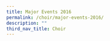 ```yaml
---
title: Major Events 2016
permalink: /choir/major-events-2016/
description: ""
third_nav_title: Choir
---
```

